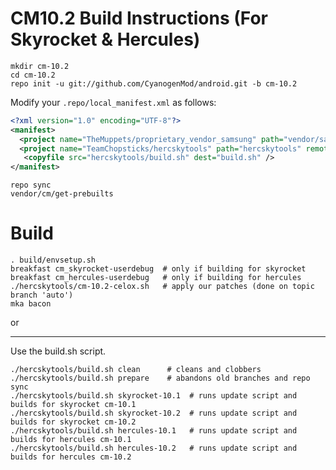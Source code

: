 CM10.2 Build Instructions (For Skyrocket & Hercules)
=======================
```
mkdir cm-10.2
cd cm-10.2
repo init -u git://github.com/CyanogenMod/android.git -b cm-10.2
```

Modify your `.repo/local_manifest.xml` as follows:

```xml
<?xml version="1.0" encoding="UTF-8"?>
<manifest>
  <project name="TheMuppets/proprietary_vendor_samsung" path="vendor/samsung" remote="github" />
  <project name="TeamChopsticks/hercskytools" path="hercskytools" remote="github" revision="master" />
   <copyfile src="hercskytools/build.sh" dest="build.sh" />
</manifest>
```

```
repo sync
vendor/cm/get-prebuilts
```

Build
=====

```
. build/envsetup.sh
breakfast cm_skyrocket-userdebug  # only if building for skyrocket
breakfast cm_hercules-userdebug   # only if building for hercules
./hercskytools/cm-10.2-celox.sh   # apply our patches (done on topic branch 'auto')
mka bacon
```

or

---
Use the build.sh script.

```
./hercskytools/build.sh clean      # cleans and clobbers
./hercskytools/build.sh prepare    # abandons old branches and repo sync
./hercskytools/build.sh skyrocket-10.1  # runs update script and builds for skyrocket cm-10.1
./hercskytools/build.sh skyrocket-10.2  # runs update script and builds for skyrocket cm-10.2
./hercskytools/build.sh hercules-10.1   # runs update script and builds for hercules cm-10.1
./hercskytools/build.sh hercules-10.2   # runs update script and builds for hercules cm-10.2
```
